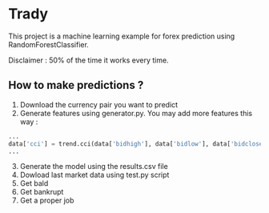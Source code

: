 # Trady

This project is a machine learning example for forex prediction using RandomForestClassifier. 

Disclaimer : 50% of the time it works every time. 

## How to make predictions ? 

1) Download the currency pair you want to predict 
2) Generate features using generator.py. You may add more features this way : 

```python
...
data['cci'] = trend.cci(data['bidhigh'], data['bidlow'], data['bidclose'])
...
```

3) Generate the model using the results.csv file 
4) Dowload last market data using test.py script 
5) Get bald 
6) Get bankrupt 
7) Get a proper job 
